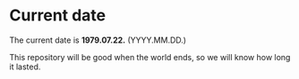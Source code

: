 # Current date

The current date is **1979.07.22.** (YYYY.MM.DD.)

This repository will be good when the world ends, so we will know how long it lasted.